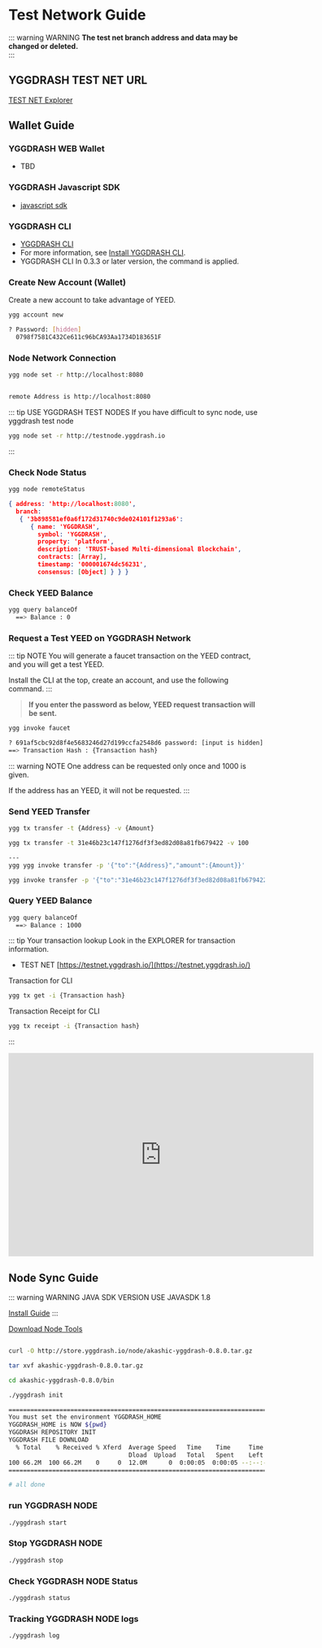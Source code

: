 # Test Network Guide
::: warning WARNING
**The test net branch address and data may be changed or deleted.**   
:::


## YGGDRASH TEST NET URL 
[TEST NET Explorer](https://testnet.yggdrash.io)

## Wallet Guide
### YGGDRASH WEB Wallet
- TBD

### YGGDRASH Javascript SDK
- [javascript sdk](https://github.com/yggdrash/yggdrash-sdk-js)


### YGGDRASH CLI
- [YGGDRASH CLI](https://github.com/yggdrash/yggdrash-cli)
- For more information, see [Install YGGDRASH CLI](installation.md#Install-YGGDRASH-CLI).
- YGGDRASH CLI In 0.3.3 or later version, the command is applied.

### Create New Account (Wallet)
Create a new account to take advantage of YEED.

```bash
ygg account new

? Password: [hidden]
  0798f7581C432Ce611c96bCA93Aa1734D183651F

```

### Node Network Connection
```bash
ygg node set -r http://localhost:8080


remote Address is http://localhost:8080
```

::: tip USE YGGDRASH TEST NODES
If you have difficult to sync node, use yggdrash test node

```bash
ygg node set -r http://testnode.yggdrash.io
```
:::


### Check Node Status
```bash
ygg node remoteStatus

```

```json
{ address: 'http://localhost:8080',
  branch:
   { '3b898581ef0a6f172d31740c9de024101f1293a6':
      { name: 'YGGDRASH',
        symbol: 'YGGDRASH',
        property: 'platform',
        description: 'TRUST-based Multi-dimensional Blockchain',
        contracts: [Array],
        timestamp: '000001674dc56231',
        consensus: [Object] } } }
```

### Check YEED Balance
```bash
ygg query balanceOf
  ==> Balance : 0
```

### Request a Test YEED on YGGDRASH Network
::: tip NOTE
You will generate a faucet transaction on the YEED contract, and you will get a test YEED.

Install the CLI at the top, create an account, and use the following command.
:::

>**If you enter the password as below, YEED request transaction will be sent.**
```bash
ygg invoke faucet

? 691af5cbc92d8f4e5683246d27d199ccfa2548d6 password: [input is hidden]
==> Transaction Hash : {Transaction hash}
```

::: warning NOTE
One address can be requested only once and 1000 is given.

If the address has an YEED, it will not be requested.
:::


### Send YEED Transfer 
```bash
ygg tx transfer -t {Address} -v {Amount}

ygg tx transfer -t 31e46b23c147f1276df3f3ed82d08a81fb679422 -v 100

---
ygg ygg invoke transfer -p '{"to":"{Address}","amount":{Amount}}'

ygg invoke transfer -p '{"to":"31e46b23c147f1276df3f3ed82d08a81fb679422","amount":100}'
```

### Query YEED Balance
```bash
ygg query balanceOf
  ==> Balance : 1000
```

::: tip Your transaction lookup
Look in the EXPLORER for transaction information.

- TEST NET
[https://testnet.yggdrash.io/](https://testnet.yggdrash.io/)

Transaction for CLI
```bash
ygg tx get -i {Transaction hash}
```

Transaction Receipt for CLI
```bash
ygg tx receipt -i {Transaction hash}
```


:::

<iframe width="600" height="400" src="https://www.youtube.com/embed/NAll2fPU6zw" frameborder="0" allow="autoplay; encrypted-media" allowfullscreen></iframe>


## Node Sync Guide
::: warning  WARNING JAVA SDK VERSION 
USE JAVASDK 1.8 

[Install Guide](installation.md#install-java)
:::


[Download Node Tools](http://store.yggdrash.io/node/akashic-yggdrash-0.8.0.tar.gz)

```bash

curl -O http://store.yggdrash.io/node/akashic-yggdrash-0.8.0.tar.gz

tar xvf akashic-yggdrash-0.8.0.tar.gz

cd akashic-yggdrash-0.8.0/bin

./yggdrash init

================================================================================
You must set the environment YGGDRASH_HOME
YGGDRASH_HOME is NOW ${pwd}
YGGDRASH REPOSITORY INIT
YGGDRASH FILE DOWNLOAD
  % Total    % Received % Xferd  Average Speed   Time    Time     Time  Current
                                 Dload  Upload   Total   Spent    Left  Speed
100 66.2M  100 66.2M    0     0  12.0M      0  0:00:05  0:00:05 --:--:-- 13.2M
================================================================================

# all done
```

### run YGGDRASH NODE
```bash
./yggdrash start
```

### Stop YGGDRASH NODE 
```bash
./yggdrash stop

```

### Check YGGDRASH NODE Status
```bash
./yggdrash status
```


### Tracking YGGDRASH NODE logs
```bash
./yggdrash log
```
